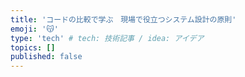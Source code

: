 ```yaml
---
title: 'コードの比較で学ぶ　現場で役立つシステム設計の原則'
emoji: '😽'
type: 'tech' # tech: 技術記事 / idea: アイデア
topics: []
published: false
---
```


